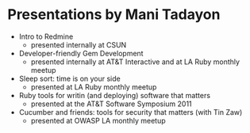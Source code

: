 # Presentations by Mani Tadayon

* Intro to Redmine
  * presented internally at CSUN
* Developer-friendly Gem Development
  * presented internally at AT&T Interactive and at LA Ruby monthly meetup
* Sleep sort: time is on your side
  * presented at LA Ruby monthly meetup
* Ruby tools for writin (and deploying) software that matters
  * presented at the AT&T Software Symposium 2011
* Cucumber and friends: tools for security that matters (with Tin Zaw)
  * presented at OWASP LA monthly meetup